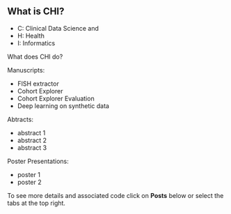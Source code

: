 ## What is CHI?
- C: Clinical Data Science and 
- H: Health 
- I: Informatics

What does CHI do?

Manuscripts:
- FISH extractor
- Cohort Explorer
- Cohort Explorer Evaluation
- Deep learning on synthetic data

Abtracts:
- abstract 1
- abstract 2
- abstract 3

Poster Presentations:
- poster 1
- poster 2

To see more details and associated code click on **Posts** below or select the tabs at the top right.

